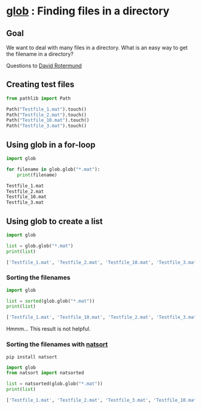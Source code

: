 # [glob](https://docs.python.org/3/library/glob.html) : Finding files in a directory

## Goal
We want to deal with many files in a directory. What is an easy way to get the filename in a directory?

Questions to [David Rotermund](mailto:davrot@uni-bremen.de)

## Creating test files

```python
from pathlib import Path

Path("Testfile_1.mat").touch()
Path("Testfile_2.mat").touch()
Path("Testfile_10.mat").touch()
Path("Testfile_3.mat").touch()
```

## Using glob in a for-loop

```python
import glob

for filename in glob.glob("*.mat"):
    print(filename)
```

```python console
Testfile_1.mat
Testfile_2.mat
Testfile_10.mat
Testfile_3.mat
```

## Using glob to create a list

```python
import glob

list = glob.glob("*.mat")
print(list)
```

```python console
['Testfile_1.mat', 'Testfile_2.mat', 'Testfile_10.mat', 'Testfile_3.mat']
```

### Sorting the filenames

```python
import glob

list = sorted(glob.glob("*.mat"))
print(list)
```

```python console
['Testfile_1.mat', 'Testfile_10.mat', 'Testfile_2.mat', 'Testfile_3.mat']
```
Hmmm... This result is not helpful.

### Sorting the filenames with [natsort](https://pypi.org/project/natsort/)

```shell
pip install natsort
```

```python
import glob
from natsort import natsorted

list = natsorted(glob.glob("*.mat"))
print(list)
```

```python console
['Testfile_1.mat', 'Testfile_2.mat', 'Testfile_3.mat', 'Testfile_10.mat']
```

